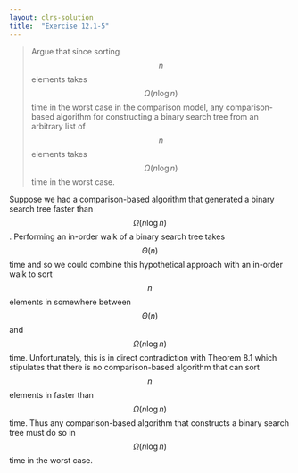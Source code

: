 ```yaml
---
layout: clrs-solution
title:  "Exercise 12.1-5"
---
```

>Argue that since sorting $$n$$ elements takes $$\Omega(n \log n)$$ time in the worst case in the comparison model, any comparison-based algorithm for constructing a binary search tree from an arbitrary list of $$n$$ elements takes $$\Omega(n \log n)$$ time in the worst case.

Suppose we had a comparison-based algorithm that generated a binary search tree faster than $$\Omega(n \log n)$$. Performing an in-order walk of a binary search tree takes $$\Theta(n)$$ time and so we could combine this hypothetical approach with an in-order walk to sort $$n$$ elements in somewhere between $$\Theta(n)$$ and $$\Omega(n \log n)$$ time. Unfortunately, this is in direct contradiction with Theorem 8.1 which stipulates that there is no comparison-based algorithm that can sort $$n$$ elements in faster than $$\Omega(n \log n)$$ time. Thus any comparison-based algorithm that constructs a binary search tree must do so in $$\Omega(n \log n)$$ time in the worst case.